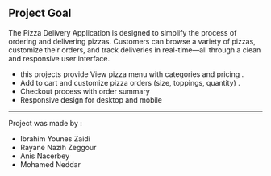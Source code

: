 ## Project Goal

The Pizza Delivery Application is designed to simplify the process of ordering and delivering pizzas.
Customers can browse a variety of pizzas, customize their orders, and track deliveries in real-time—all through a clean and responsive user interface.

* this projects provide View pizza menu with categories and pricing .
* Add to cart and customize pizza orders (size, toppings, quantity) .
* Checkout process with order summary
* Responsive design for desktop and mobile

----------------------------------------------------------------

 Project was made by :
 
- Ibrahim Younes Zaidi
- Rayane Nazih Zeggour
- Anis Nacerbey
- Mohamed Neddar
